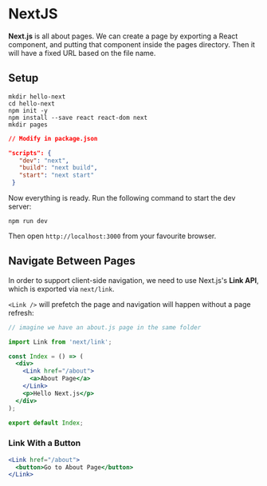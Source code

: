 # NextJS

**Next.js** is all about pages. We can create a page by exporting a React component, and putting that component inside the pages directory. Then it will have a fixed URL based on the file name.

## Setup

```shell
mkdir hello-next
cd hello-next
npm init -y
npm install --save react react-dom next
mkdir pages
```

```json
// Modify in package.json

"scripts": {
   "dev": "next",
   "build": "next build",
   "start": "next start"
 }
```

Now everything is ready. Run the following command to start the dev server:

```shell
npm run dev
```

Then open `http://localhost:3000` from your favourite browser.

## Navigate Between Pages

In order to support client-side navigation, we need to use Next.js's **Link API**, which is exported via `next/link`.

`<Link />` will prefetch the page and navigation will happen without a page refresh:

```jsx
// imagine we have an about.js page in the same folder

import Link from 'next/link';

const Index = () => (
  <div>
    <Link href="/about">
      <a>About Page</a>
    </Link>
    <p>Hello Next.js</p>
  </div>
);

export default Index;
```

### Link With a Button

```jsx
<Link href="/about">
  <button>Go to About Page</button>
</Link>
```

